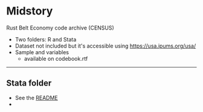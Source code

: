 # Midstory
Rust Belt Economy code archive (CENSUS)
- Two folders: R and Stata
- Dataset not included but it's accessible using https://usa.ipums.org/usa/
- Sample and variables
  - available on codebook.rtf
**************
## Stata folder
- See the [README](./rustBelt/stata/README.md)
-
